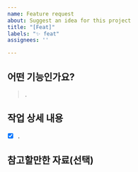 ```yaml
---
name: Feature request
about: Suggest an idea for this project
title: "[Feat]"
labels: "✨ feat"
assignees: ''

---
```


## 어떤 기능인가요?

> .

## 작업 상세 내용

- [x] .

## 참고할만한 자료(선택)
